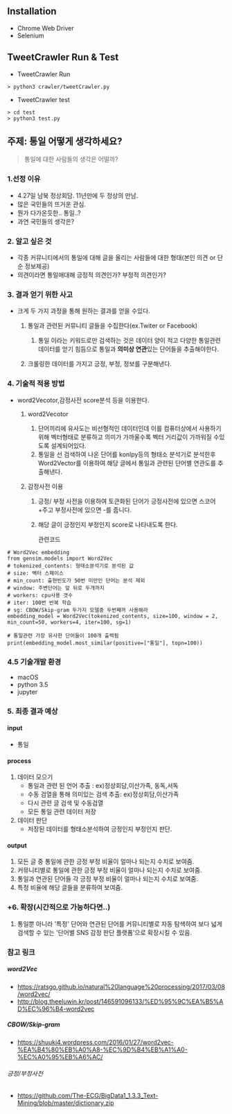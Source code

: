 ## Installation

* Chrome Web Driver
* Selenium 



## TweetCrawler Run & Test

* TweetCrawler Run

```
> python3 crawler/tweetCrawler.py
```

* TweetCrawler test

```
> cd test
> python3 test.py
```





## 주제: 통일 어떻게 생각하세요?

> 통일에 대한 사람들의 생각은 어떨까?

### 1.선정 이유
* 4.27일 남북 정상회담. 11년만에 두 정상의 만남.
* 많은 국민들의 뜨거운 관심.
* 뭔가 다가온듯한.. 통일..? 
* 과연 국민들의 생각은? 

### 2. 알고 싶은 것
* 각종 커뮤니티에서의 통일에 대해 글을 올리는 사람들에 대한 형태(본인 의견 or 단순 정보제공)
* 의견이라면 통일애대해 긍정적 의견인가? 부정적 의견인가? 

### 3. 결과 얻기 위한 사고
* 크게 두 가지 과정을 통해 원하는 결과를 얻을 수있다.

	1. 통일과 관련된 커뮤니티 글들을 수집한다(ex.Twiter or Facebook)
		1. 통일 이라는 키워드로만 검색하는 것은 데이터 양이 적고 다양한 통일관련 데이터를 얻기 힘듬으로 통일과 **의미상 연관**있는 단어들을 추출해야한다.

	2. 크롤링한 데이터를 가지고 긍정, 부정, 정보를 구분해낸다.


### 4. 기술적 적용 방법
* word2Vecotor,감정사전 score분석 등을 이용한다.

	1. word2Vecotor
		1. 단어끼리에 유사도는 비선형적인 데이터인데 이를 컴퓨터상에서 사용하기 위해 벡터형태로 분류하고 의미가 가까울수록 벡터 거리값이 가까워질 수있도록 설계되어있다.
		2. 통일을 선 검색하여 나온 단어를 konlpy등의 형태소 분석기로 분석한후 Word2Vector를 이용하여 해당 글에서 통일과 관련된 단어별 연관도를 추출해낸다. 

	2. 감정사전 이용
		1. 긍정/ 부정 사전을 이용하여 토큰화된 단어가 긍정사전에 있으면 스코어 +주고 부정사전에 있으면 -를 줍니다.
		2. 해당 글이 긍정인지 부정인지 score로 나타내도록 한다.

			 관련코드 	

```
# Word2Vec embedding
from gensim.models import Word2Vec
# tokenized_contents: 형태소분석기로 분석된 값
# size: 벡터 스페이스 
# min_count: 출현빈도가 50번 미만인 단어는 분석 제외
# window: 주변단어는 앞 뒤로 두개까지
# workers: cpu사용 갯수
# iter: 100번 반복 학습
# sg: CBOW/Skip-gram 두가지 모델중 두번째꺼 사용해라
embedding_model = Word2Vec(tokenized_contents, size=100, window = 2, min_count=50, workers=4, iter=100, sg=1)

# 통일관련 가장 유사한 단어들이 100개 출력됨
print(embedding_model.most_similar(positive=["통일"], topn=100))
```
### 4.5 기술개발 환경
* macOS
* python 3.5
* jupyter


### 5. 최종 결과 예상
#### input 
* 통일

#### process 
1. 데이터 모으기
	* 통일과 관련 된 언어 추출 : ex)정상회담,이산가족, 동독,서독 
	* 수동 검열을 통해 의미있는 검색 추출: ex)정상회담,이산가족
	* 다시 관련 글 검색 및 수동검열
	* 모든 통일 관련 데이터 저장
2. 데이터 판단
	* 저장된 데이터를 형태소분석하여 긍정인지 부정인지 판단.

#### output 
1. 모든 글 중 통일에 관한 긍정 부정 비율이 얼마나 되는지 수치로 보여줌.
2. 커뮤니티별로 통일에 관한 긍정 부정 비율이 얼마나 되는지 수치로 보여줌.
3. 통일과 연관된 단어들 각 긍정 부정 비율이 얼마나 되는지 수치로 보여줌.
4. 특정 비율에 해당 글들을 분류하여 보여줌.


### +6. 확장(시간적으로 가능하다면..)
1. 통일뿐 아니라 '특정' 단어와 연관된 단어를 커뮤니티별로 자동 탐색하여 보다 넓게 검색할 수 있는 '단어별 SNS 감정 판단 플랫폼'으로 확장시킬 수 있음. 



### 참고 링크

##### word2Vec 
* https://ratsgo.github.io/natural%20language%20processing/2017/03/08/word2vec/
* http://blog.theeluwin.kr/post/146591096133/%ED%95%9C%EA%B5%AD%EC%96%B4-word2vec

##### CBOW/Skip-gram 
* https://shuuki4.wordpress.com/2016/01/27/word2vec-%EA%B4%80%EB%A0%A8-%EC%9D%B4%EB%A1%A0-%EC%A0%95%EB%A6%AC/

###### 긍정/부정사전

* https://github.com/The-ECG/BigData1_1.3.3_Text-Mining/blob/master/dictionary.zip
		


